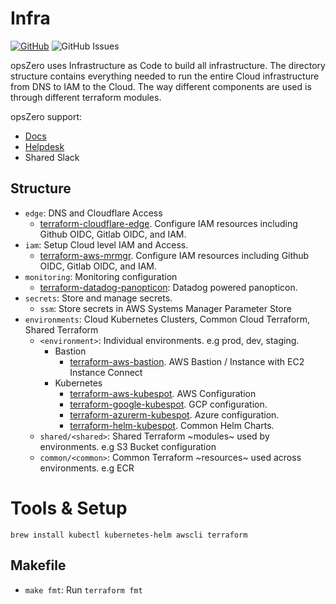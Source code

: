 # Infra

[![GitHub](https://img.shields.io/github/stars/opszero/template-infra?style=social)](https://github.com/opszero/template-infra)
![GitHub Issues](https://img.shields.io/github/issues/opszero/template-infra)

opsZero uses Infrastructure as Code to build all infrastructure. The directory
structure contains everything needed to run the entire Cloud infrastructure from
DNS to IAM to the Cloud. The way different components are used is through
different terraform modules.

opsZero support:

 - [Docs](https://docs.opszero.com)
 - [Helpdesk](https://support.opszero.com)
 - Shared Slack

## Structure

 - `edge`: DNS and Cloudflare Access
   - [terraform-cloudflare-edge](https://github.com/opszero/terraform-aws-mrmgr). Configure IAM resources including Github OIDC, Gitlab OIDC, and IAM.
 - `iam`: Setup Cloud level IAM and Access.
   - [terraform-aws-mrmgr](https://github.com/opszero/terraform-aws-mrmgr). Configure IAM resources including Github OIDC, Gitlab OIDC, and IAM.
 - `monitoring`: Monitoring configuration
   - [terraform-datadog-panopticon](https://github.com/opszero/terraform-datadog-panopticon): Datadog powered panopticon.
 - `secrets`: Store and manage secrets.
   - `ssm`: Store secrets in AWS Systems Manager Parameter Store
 - `environments`: Cloud Kubernetes Clusters, Common Cloud Terraform, Shared Terraform
   - `<environment>`: Individual environments. e.g prod, dev, staging.
     - Bastion
       - [terraform-aws-bastion](https://github.com/opszero/terraform-aws-bastion). AWS Bastion / Instance with EC2 Instance Connect
     - Kubernetes
       - [terraform-aws-kubespot](https://github.com/opszero/terraform-aws-kubespot). AWS Configuration
       - [terraform-google-kubespot](https://github.com/opszero/terraform-google-kubespot). GCP configuration.
       - [terraform-azurerm-kubespot](https://github.com/opszero/terraform-azurerm-kubespot). Azure configuration.
       - [terraform-helm-kubespot](https://github.com/opszero/terraform-helm-kubespot). Common Helm Charts.
   - `shared/<shared>`: Shared Terraform ~modules~ used by environments. e.g S3 Bucket configuration
   - `common/<common>`: Common Terraform ~resources~ used across environments. e.g ECR

# Tools & Setup

```
brew install kubectl kubernetes-helm awscli terraform
```


## Makefile

 - `make fmt`: Run `terraform fmt`
